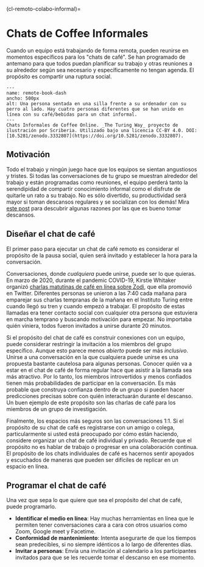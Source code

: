 (cl-remoto-colabo-informal)=
# Chats de Coffee Informales

Cuando un equipo está trabajando de forma remota, pueden reunirse en momentos específicos para los "chats de café". Se han programado de antemano para que todos puedan planificar su trabajo y otras reuniones a su alrededor según sea necesario y específicamente no tengan agenda. El propósito es compartir una ruptura social.

```{figure} ../../figures/remote-book-dash.jpg
---
name: remote-book-dash
ancho: 500px
alt: Una persona sentada en una silla frente a su ordenador con su perro al lado. Hay cuatro personas diferentes que se han unido en línea con su café/bebidas para un chat informal.
---
Chats Informales de Coffee Online. _The Turing Way_ proyecto de ilustración por Scriberia. Utilizado bajo una licencia CC-BY 4.0. DOI: [10.5281/zenodo.3332807](https://doi.org/10.5281/zenodo.3332807).
```

## Motivación

Todo el trabajo y ningún juego hace que los equipos se sientan angustiosos y tristes. Si todas las conversaciones de tu grupo se muestran alrededor del trabajo y están programadas como reuniones, el equipo perderá tanto la serendipidad de compartir conocimiento informal como el disfrute de quitarle un rato a su trabajo. No es sólo divertido, su productividad será mayor si toman descansos regulares y se socializan con los demás! Mira [este post](https://buffer.com/resources/science-taking-breaks-at-work/) para descubrir algunas razones por las que es bueno tomar descansos.

## Diseñar el chat de café

El primer paso para ejecutar un chat de café remoto es considerar el propósito de la pausa social, quien será invitado y establecer la hora para la conversación.

Conversaciones, donde *cualquiera* puede unirse, puede ser lo que quieras. En marzo de 2020, durante el pandemic COVID-19, Kirstie Whitaker organizó [charlas matutinas de café en línea sobre Zodi](https://twitter.com/kirstie_j/status/1239455513080926208?s=20), que ella promovió en Twitter. Diferentes personas se unieron a las 7:40 cada mañana para emparejar sus charlas tempranas de la mañana en el Instituto Turing entre cuando llegó su tren y cuando empezó a trabajar. El propósito de estas llamadas era tener contacto social con cualquier otra persona que estuviera en marcha temprano y buscando motivación para empezar. No importaba quién viniera, todos fueron invitados a unirse durante 20 minutos.

Si el propósito del chat de café es construir conexiones con un equipo, puede considerar restringir la invitación a los miembros del grupo específico. Aunque esto parece menos *abierto* puede ser más *inclusivo*. Unirse a una conversación en la que cualquiera puede unirse es una propuesta bastante cautelosa para algunas personas. Conocer quién va a estar en el chat de café de forma regular hace que asistir a la llamada sea más atractivo. Por lo tanto, los miembros introvertidos y menos confiados tienen más probabilidades de participar en la conversación. Es más probable que construya confianza dentro de un grupo si pueden hacer predicciones precisas sobre con quién interactuarán durante el descanso. Un buen ejemplo de este propósito son las charlas de café para los miembros de un grupo de investigación.

Finalmente, los espacios más seguros son las conversaciones 1:1. Si el propósito de su chat de café es registrarse con un amigo o colega, particularmente si usted está preocupado por cómo están haciendo, considere organizar un chat de café individual y privado. Recuerde que el propósito no es hablar de trabajo o progresar en una colaboración continua. El propósito de los chats individuales de café es hacernos sentir apoyados y escuchados de maneras que pueden ser difíciles de replicar en un espacio en línea.

## Programar el chat de café

Una vez que sepa lo que quiere que sea el propósito del chat de café, puede programarlo.

- **Identificar el medio en línea**: Hay muchas herramientas en línea que le permiten tener conversaciones cara a cara con otros usuarios como Zoom, Google meet y Facetime.
- **Conformidad de mantenimiento**: Intenta asegurarte de que los tiempos sean predecibles, si no siempre idénticos a lo largo de diferentes días.
- **Invitar a personas**: Envía una invitación al calendario a los participantes invitados para que se les recuerde tomar el descanso en ese momento.
